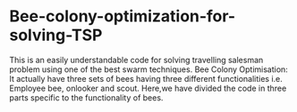 # Bee-colony-optimization-for-solving-TSP
This is an easily understandable code for solving travelling salesman problem using one of the best swarm techniques.
Bee Colony Optimisation: It actually have three sets of bees having three different functionalities i.e. Employee bee, onlooker and scout.
Here,we have divided the code in three parts specific to the functionality of bees.
